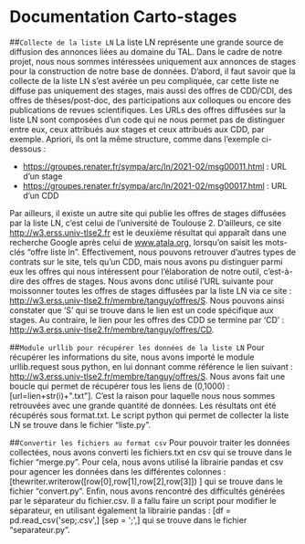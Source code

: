 ﻿#  Documentation Carto-stages 

##``Collecte de la liste LN``
La liste LN représente une grande source de diffusion des annonces liées au domaine du TAL. Dans le cadre de notre projet, nous nous sommes intéressées uniquement aux annonces de stages pour la construction de notre base de données.
D’abord, il faut savoir que la collecte de la liste LN s’est avérée un peu compliquée, car cette liste ne diffuse pas uniquement des stages, mais aussi des offres de CDD/CDI, des offres de thèses/post-doc, des participations aux colloques ou encore des publications de revues scientifiques. Les URLs des offres diffusées sur la liste LN sont composées d’un code qui ne nous permet pas de distinguer entre eux, ceux attribués aux stages et ceux attribués aux CDD, par exemple. Apriori, ils ont la même structure, comme dans l’exemple ci-dessous :

- https://groupes.renater.fr/sympa/arc/ln/2021-02/msg00011.html : URL d’un stage
- https://groupes.renater.fr/sympa/arc/ln/2021-02/msg00017.html : URL d’un CDD

Par ailleurs, il existe un autre site qui publie les offres de stages diffusées par la liste LN, c’est celui de l’université de Toulouse 2. D’ailleurs, ce site http://w3.erss.univ-tlse2.fr est le deuxième résultat qui apparaît dans une recherche Google après celui de www.atala.org, lorsqu’on saisit les mots-clés “offre liste ln”. Effectivement, nous pouvons retrouver d’autres types de contrats sur le site, tels qu’un CDD, mais nous avons pu distinguer parmi eux les offres qui nous intéressent pour l’élaboration de notre outil, c’est-à-dire des offres de stages. Nous avons donc utilisé l’URL suivante pour moissonner toutes les offres de stages diffusées par la liste LN via ce site : http://w3.erss.univ-tlse2.fr/membre/tanguy/offres/S. Nous pouvons ainsi constater que ‘S’ qui se trouve dans le lien est un code spécifique aux stages. Au contraire, le lien pour les offres des CDD se termine par ‘CD’ : http://w3.erss.univ-tlse2.fr/membre/tanguy/offres/CD.

##``Module urllib pour récupérer les données de la liste LN``
Pour récupérer les informations du site, nous avons importé le module urllib.request sous python, en lui donnant comme référence le lien suivant : http://w3.erss.univ-tlse2.fr/membre/tanguy/offres/S. Nous avons fait une boucle qui permet de récupérer tous les liens de (0,1000) : [url=lien+str(i)+".txt"]. C’est la raison pour laquelle
nous nous sommes retrouvées avec une grande quantité de données. Les résultats ont été récupérés sous format.txt. 
Le script python qui permet de collecter la liste LN se trouve dans le fichier “liste.py”.

##``Convertir les fichiers au format csv``
Pour pouvoir traiter les données collectées, nous avons converti les fichiers.txt en csv qui se trouve dans le fichier “merge.py”. Pour cela, nous avons utilisé la librairie pandas et csv pour
agencer les données dans les différentes colonnes : [thewriter.writerow([row[0],row[1],row[2],row[3]]) ] qui se trouve dans le fichier “convert.py”. Enfin, nous avons rencontré des difficultés générées par le séparateur du fichier.csv. Il a fallu faire un script pour modifier le séparateur, en utilisant également la librairie pandas : [df = pd.read_csv('sep;.csv',] [sep = ';',] qui se trouve dans le fichier “separateur.py”.

